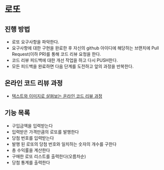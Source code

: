 # 로또
## 진행 방법
* 로또 요구사항을 파악한다.
* 요구사항에 대한 구현을 완료한 후 자신의 github 아이디에 해당하는 브랜치에 Pull Request(이하 PR)를 통해 코드 리뷰 요청을 한다.
* 코드 리뷰 피드백에 대한 개선 작업을 하고 다시 PUSH한다.
* 모든 피드백을 완료하면 다음 단계를 도전하고 앞의 과정을 반복한다.

## 온라인 코드 리뷰 과정
* [텍스트와 이미지로 살펴보는 온라인 코드 리뷰 과정](https://github.com/next-step/nextstep-docs/tree/master/codereview)

## 기능 목록
* 구입금액을 입력받는다
* 입력받은 가격만큼의 로또를 발행한다
* 당첨 번호를 입력받는다
* 발행 된 로또의 당첨 번호와 일치하는 숫자의 개수를 구한다
* 총 수익률을 계산한다
* 구매한 로또 리스트를 출력한다(오름차순)
* 당첨 통계를 출력한다
